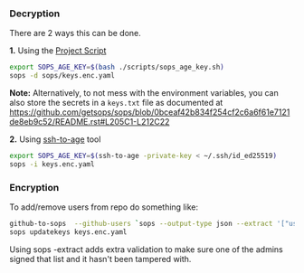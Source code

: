 ### Decryption

There are 2 ways this can be done.

**1.** Using the [Project Script](../scripts/sops_age_key.sh)

```bash
export SOPS_AGE_KEY=$(bash ./scripts/sops_age_key.sh)
sops -d sops/keys.enc.yaml
```

**Note:** Alternatively, to not mess with the environment variables, you can also store the secrets in a `keys.txt` file as documented at
https://github.com/getsops/sops/blob/0bceaf42b834f254cf2c6a6f61e7121de8eb9c52/README.rst#L205C1-L212C22

**2.** Using [ssh-to-age](https://github.com/Mic92/ssh-to-age) tool

```bash
export SOPS_AGE_KEY=$(ssh-to-age -private-key < ~/.ssh/id_ed25519)
sops -i keys.enc.yaml
```

### Encryption

To add/remove users from repo do something like:

```bash
github-to-sops  --github-users `sops --output-type json --extract '["users_unencrypted"]' -d admin/users.sops-protected.yaml | jq -r 'join(",")'` --inplace-edit .sops.yaml
sops updatekeys keys.enc.yaml
```

Using sops -extract adds extra validation to make sure one of the admins signed that list and it hasn't been tampered with.
